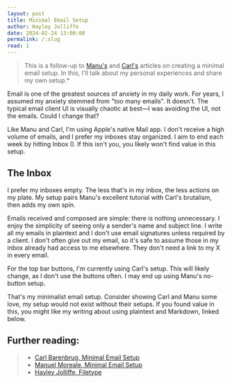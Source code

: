 ```yaml
---
layout: post
title: Minimal Email Setup
author: Hayley Jolliffe
date: 2024-02-24 13:00:00
permalink: /:slug
read: 1
---
```


> This is a follow-up to [Manu's](https://manuelmoreale.com/emails) and [Carl's](https://carlbarenbrug.com/minimal-email-setup) articles on creating a minimal email setup. In this, I'll talk about my personal experiences and share my own setup.*

Email is one of the greatest sources of anxiety in my daily work. For years, I assumed my anxiety stemmed from "too many emails". It doesn't. The typical email client UI is visually chaotic at best—I was avoiding the UI, not the emails. Could I change that?

Like Manu and Carl, I'm using Apple's native Mail app. I don't receive a high volume of emails, and I prefer my inboxes stay organized. I aim to end each week by hitting Inbox 0. If this isn't you, you likely won't find value in this setup.

## The Inbox

I prefer my inboxes empty. The less that's in my inbox, the less actions on my plate. My setup pairs Manu's excellent tutorial with Carl's brutalism, then adds my own spin.

Emails received and composed are simple: there is nothing unnecessary. I enjoy the simplicity of seeing only a sender's name and subject line. I write all my emails in plaintext and I don't use email signatures unless required by a client. I don't often give out my email, so it's safe to assume those in my inbox already had access to me elsewhere. They don't need a link to my X in every email.

For the top bar buttons, I'm currently using Carl's setup. This will likely change, as I don't use the buttons often. I may end up using Manu's no-button setup.

That's my minimalist email setup. Consider showing Carl and Manu some love, my setup would not exist without their setups. If you found value in this, you might like my writing about using plaintext and Markdown, linked below.

## Further reading:
> - [Carl Barenbrug, Minimal Email Setup](https://carlbarenbrug.com/minimal-email-setup)
> - [Manuel Moreale, Minimal Email Setup](https://manuelmoreale.com/emails)
> - [Hayley Jolliffe, Filetype](https://hayleyjolliffe.co/filetype/)
